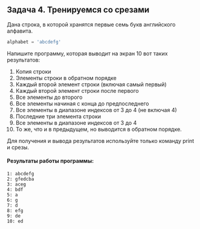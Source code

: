 ## Задача 4. Тренируемся со срезами
Дана строка, в которой хранятся первые семь букв английского алфавита. 

````python
alphabet = 'abcdefg'
````
Напишите программу, которая выводит на экран 10 вот таких результатов:
1. Копия строки
2. Элементы строки в обратном порядке
3. Каждый второй элемент строки (включая самый первый)
4. Каждый второй элемент строки после первого
5. Все элементы до второго
6. Все элементы начиная с конца до предпоследнего
7. Все элементы в диапазоне индексов от 3 до 4 (не включая 4)
8. Последние три элемента строки
9. Все элементы в диапазоне индексов от 3 до 4
10. То же, что и в предыдущем, но выводится в обратном порядке.

Для получения и вывода результатов используйте только команду print и срезы.




#### Результаты работы программы:
```
1: abcdefg
2: gfedcba
3: aceg
4: bdf
5: a
6: g
7: d
8: efg
9: de
10: ed

```